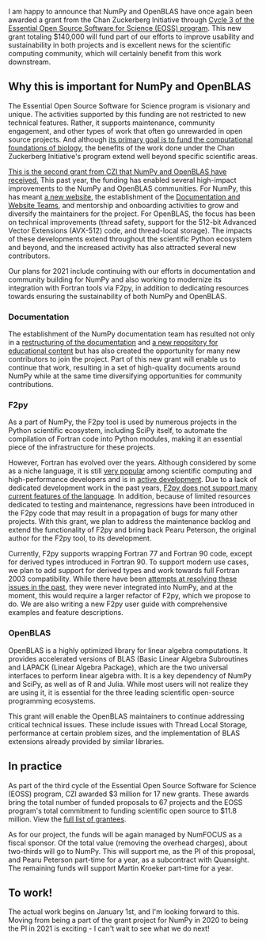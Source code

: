 <!--
.. title: A second CZI grant for NumPy and OpenBLAS
.. slug: a-second-czi-grant-for-numpy-and-openblas
.. date: 2020-11-19 11:29:55 UTC-06:00
.. author: Melissa Weber Mendonça
.. tags: NumPy, OpenBLAS, grant, funding, CZI
.. category:
.. link:
.. description:
.. type: text
-->

I am happy to announce that NumPy and OpenBLAS have once again been awarded a
grant from the Chan Zuckerberg Initiative through
[Cycle 3 of the Essential Open Source Software for Science (EOSS) program](https://chanzuckerberg.com/newsroom/czi-awards-4-7-million-for-open-source-software-and-organizations-advancing-open-science/).
This new grant totaling $140,000 will fund part of our efforts to improve
usability and sustainability in both projects and is excellent news for the
scientific computing community, which will certainly benefit from this work
downstream.

<!-- TEASER_END -->

## Why this is important for NumPy and OpenBLAS

The Essential Open Source Software for Science program is visionary and unique.
The activities supported by this funding are not restricted to new technical
features. Rather, it supports maintenance, community engagement, and other types
of work that often go unrewarded in open source projects. And although
[its primary goal is to fund the computational foundations of biology](https://chanzuckerberg.com/eoss/), the benefits of the work done under the Chan
Zuckerberg Initiative's program extend well beyond specific scientific areas.

[This is the second grant from CZI that NumPy and OpenBLAS have received.](https://labs.quansight.org/blog/2019/11/numpy-openblas-CZI-grant/)
This past year, the funding has enabled several high-impact improvements to the
NumPy and OpenBLAS communities. For NumPy, this has meant
[a new website](https://numpy.org/), the establishment of the
[Documentation and Website Teams](https://numpy.org/gallery/team.html), and
mentorship and onboarding activities to grow and diversify the maintainers for
the project. For OpenBLAS, the focus has been on technical improvements (thread
safety, support for the 512-bit Advanced Vector Extensions (AVX-512) code, and
thread-local storage). The impacts of these developments extend throughout the
scientific Python ecosystem and beyond, and the increased activity has also
attracted several new contributors.

Our plans for 2021 include continuing with our efforts in documentation and
community building for NumPy and also working to modernize its integration with
Fortran tools via F2py, in addition to dedicating resources towards ensuring the
sustainability of both NumPy and OpenBLAS.

### Documentation

The establishment of the NumPy documentation team has resulted not only in a
[restructuring of the documentation](https://numpy.org/neps/nep-0044-restructuring-numpy-docs.html)
and [a new repository for educational content](https://github.com/numpy/numpy-tutorials)
but has also created the opportunity for many new contributors to join the
project. Part of this new grant will enable us to continue that work, resulting
in a set of high-quality documents around NumPy while at the same time
diversifying opportunities for community contributions.

### F2py

As a part of NumPy, the F2py tool is used by numerous projects in the Python
scientific ecosystem, including SciPy itself, to automate the compilation of
Fortran code into Python modules, making it an essential piece of the
infrastructure for these projects.

However, Fortran has evolved over the years. Although considered by some as a
niche language, it is still [very popular](https://github.com/search?q=fortran)
among scientific computing and high-performance developers and is in
[active development](https://fortran-lang.org/). Due to a lack of dedicated
development work in the past years, [F2py does not support many current
features of the language](https://github.com/numpy/numpy/issues/14938). In
addition, because of limited resources dedicated to testing and maintenance,
regressions have been introduced in the F2py code that may result in a
propagation of bugs for many other projects. With this grant, we plan to address
the maintenance backlog and extend the functionality of F2py and bring back
Pearu Peterson, the original author for the F2py tool, to its development.

Currently, F2py supports wrapping Fortran 77 and Fortran 90 code, except for
derived types introduced in Fortran 90. To support modern use cases, we plan to
add support for derived types and work towards full Fortran 2003 compatibility.
While there have been
[attempts at resolving these issues in the past](https://github.com/pearu/f2py),
they were never integrated into NumPy, and at the moment, this would require a
larger refactor of F2py, which we propose to do. We are also writing a new F2py
user guide with comprehensive examples and feature descriptions.

### OpenBLAS

OpenBLAS is a highly optimized library for linear algebra computations. It
provides accelerated versions of BLAS (Basic Linear Algebra Subroutines and
LAPACK (Linear Algebra Package), which are the two universal interfaces to
perform linear algebra with. It is a key dependency of NumPy and SciPy, as well
as of R and Julia. While most users will not realize they are using it, it is
essential for the three leading scientific open-source programming ecosystems.

This grant will enable the OpenBLAS maintainers to continue addressing critical
technical issues. These include issues with Thread Local Storage, performance at
certain problem sizes, and the implementation of BLAS extensions already
provided by similar libraries.

## In practice

As part of the third cycle of the ​Essential Open Source Software for Science
(EOSS)​ program, CZI awarded $3 million for 17 new grants. These awards bring the
total number of funded proposals to 67 projects and the EOSS program's total
commitment to funding scientific open source to $11.8 million. View the
​[full list of grantees​](https://chanzuckerberg.com/eoss/proposals/).

As for our project, the funds will be again managed by NumFOCUS as a fiscal
sponsor. Of the total value (removing the overhead charges), about two-thirds
will go to NumPy. This will support me, as the PI of this proposal, and Pearu
Peterson part-time for a year, as a subcontract with Quansight. The remaining
funds will support Martin Kroeker part-time for a year.

## To work!

The actual work begins on January 1st, and I'm looking forward to this. Moving
from being a part of the grant project for NumPy in 2020 to being the PI in 2021
is exciting - I can't wait to see what we do next!

